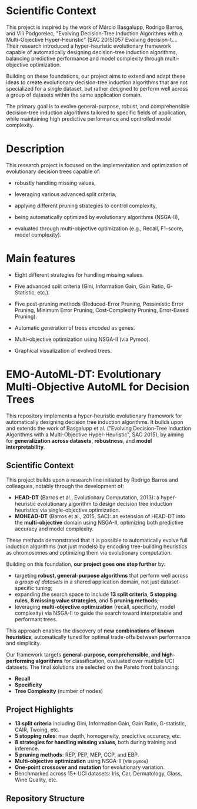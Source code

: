# Scientific Context
This project is inspired by the work of Márcio Basgalupp, Rodrigo Barros, and Vili Podgorelec, "Evolving Decision-Tree Induction Algorithms with a Multi-Objective Hyper-Heuristic" (SAC 2015)​057 Evolving decision-t….
Their research introduced a hyper-heuristic evolutionary framework capable of automatically designing decision-tree induction algorithms, balancing predictive performance and model complexity through multi-objective optimization.

Building on these foundations, our project aims to extend and adapt these ideas to create evolutionary decision-tree induction algorithms that are not specialized for a single dataset, but rather designed to perform well across a group of datasets within the same application domain.

The primary goal is to evolve general-purpose, robust, and comprehensible decision-tree induction algorithms tailored to specific fields of application, while maintaining high predictive performance and controlled model complexity.

# Description
This research project is focused on the implementation and optimization of evolutionary decision trees capable of:

* robustly handling missing values,

* leveraging various advanced split criteria,

* applying different pruning strategies to control complexity,

* being automatically optimized by evolutionary algorithms (NSGA-II),

* evaluated through multi-objective optimization (e.g., Recall, F1-score, model complexity).


# Main features
* Eight different strategies for handling missing values.

* Five advanced split criteria (Gini, Information Gain, Gain Ratio, G-Statistic, etc.).

* Five post-pruning methods (Reduced-Error Pruning, Pessimistic Error Pruning, Minimum Error Pruning, Cost-Complexity Pruning, Error-Based Pruning).

* Automatic generation of trees encoded as genes.

* Multi-objective optimization using NSGA-II (via Pymoo).

* Graphical visualization of evolved trees.


# EMO-AutoML-DT: Evolutionary Multi-Objective AutoML for Decision Trees

This repository implements a hyper-heuristic evolutionary framework for automatically designing decision tree induction algorithms. It builds upon and extends the work of Basgalupp et al. ("Evolving Decision-Tree Induction Algorithms with a Multi-Objective Hyper-Heuristic", SAC 2015), by aiming for **generalization across datasets**, **robustness**, and **model interpretability**.

## Scientific Context

This project builds upon a research line initiated by Rodrigo Barros and colleagues, notably through the development of:

- **HEAD-DT** (Barros et al., Evolutionary Computation, 2013): a hyper-heuristic evolutionary algorithm to design decision tree induction heuristics via single-objective optimization.
- **MOHEAD-DT** (Barros et al., 2015, SAC): an extension of HEAD-DT into the **multi-objective** domain using NSGA-II, optimizing both predictive accuracy and model complexity.

These methods demonstrated that it is possible to automatically evolve full induction algorithms (not just models) by encoding tree-building heuristics as chromosomes and optimizing them via evolutionary computation.

Building on this foundation, **our project goes one step further** by:

- targeting **robust, general-purpose algorithms** that perform well across a *group of datasets* in a shared application domain, not just dataset-specific tuning;
- expanding the search space to include **13 split criteria**, **5 stopping rules**, **8 missing value strategies**, and **5 pruning methods**;
- leveraging **multi-objective optimization** (recall, specificity, model complexity) via NSGA-II to guide the search toward interpretable and performant trees.

This approach enables the discovery of **new combinations of known heuristics**, automatically tuned for optimal trade-offs between performance and simplicity.


Our framework targets **general-purpose, comprehensible, and high-performing algorithms** for classification, evaluated over multiple UCI datasets. The final solutions are selected on the Pareto front balancing:
- **Recall**
- **Specificity**
- **Tree Complexity** (number of nodes)

## Project Highlights

-  **13 split criteria** including Gini, Information Gain, Gain Ratio, G-statistic, CAIR, Twoing, etc.
-  **5 stopping rules**: max depth, homogeneity, predictive accuracy, etc.
-  **8 strategies for handling missing values**, both during training and inference.
-  **5 pruning methods**: REP, PEP, MEP, CCP, and EBP.
-  **Multi-objective optimization** using NSGA-II (via `pymoo`)
-  **One-point crossover and mutation** for evolutionary variation.
-  Benchmarked across 15+ UCI datasets: Iris, Car, Dermatology, Glass, Wine Quality, etc.

## Repository Structure



